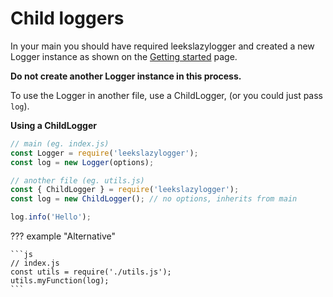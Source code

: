 # Child loggers

In your main you should have required leekslazylogger and created a new Logger instance as shown on the [Getting started](/geting-started) page.

**Do not create another Logger instance in this process.**

To use the Logger in another file, use a ChildLogger, (or you could just pass `log`).

**Using a ChildLogger**

```js
// main (eg. index.js)
const Logger = require('leekslazylogger');
const log = new Logger(options);
```

```js
// another file (eg. utils.js)
const { ChildLogger } = require('leekslazylogger');
const log = new ChildLogger(); // no options, inherits from main

log.info('Hello');
```

??? example "Alternative"

	```js
	// index.js
	const utils = require('./utils.js');
	utils.myFunction(log);
	```
